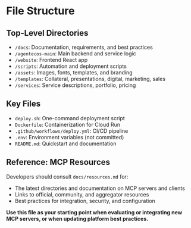 # File Structure

## Top-Level Directories
- `/docs`: Documentation, requirements, and best practices
- `/agentecos-main`: Main backend and service logic
- `/website`: Frontend React app
- `/scripts`: Automation and deployment scripts
- `/assets`: Images, fonts, templates, and branding
- `/templates`: Collateral, presentations, digital, marketing, sales
- `/services`: Service descriptions, portfolio, pricing

## Key Files
- `deploy.sh`: One-command deployment script
- `Dockerfile`: Containerization for Cloud Run
- `.github/workflows/deploy.yml`: CI/CD pipeline
- `.env`: Environment variables (not committed)
- `README.md`: Quickstart and documentation

## Reference: MCP Resources

Developers should consult `docs/resources.md` for:
- The latest directories and documentation on MCP servers and clients
- Links to official, community, and aggregator resources
- Best practices for integration, security, and configuration

**Use this file as your starting point when evaluating or integrating new MCP servers, or when updating platform best practices.** 